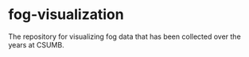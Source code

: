 # fog-visualization
The repository for visualizing fog data that has been collected over the years at CSUMB.
